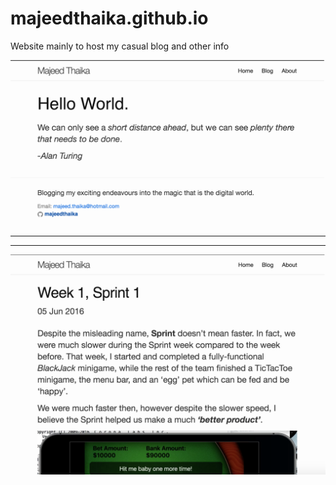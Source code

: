 # majeedthaika.github.io

Website mainly to host my casual blog and other info

![alt tag](https://raw.githubusercontent.com/majeedthaika/majeedthaika.github.io/master/img/screenshotHome.png)

---
---

![alt tag](https://raw.githubusercontent.com/majeedthaika/majeedthaika.github.io/master/img/screenshotBlog.png)
